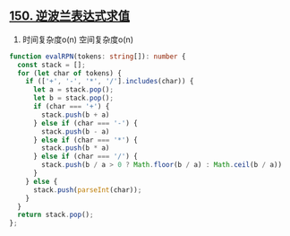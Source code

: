 ## [150. 逆波兰表达式求值](https://leetcode.cn/problems/evaluate-reverse-polish-notation/description/)

1. 时间复杂度o(n) 空间复杂度o(n)
```ts
function evalRPN(tokens: string[]): number {
  const stack = [];
  for (let char of tokens) {
    if (['+', '-', '*', '/'].includes(char)) {
      let a = stack.pop();
      let b = stack.pop();
      if (char === '+') {
        stack.push(b + a)
      } else if (char === '-') {
        stack.push(b - a)
      } else if (char === '*') {
        stack.push(b * a)
      } else if (char === '/') {
        stack.push(b / a > 0 ? Math.floor(b / a) : Math.ceil(b / a))
      }
    } else {
      stack.push(parseInt(char));
    }
  }
  return stack.pop();
};
```